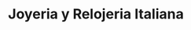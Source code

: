 ---
title: "Joyeria y Relojeria Italiana"
url: /san-miguel/joyeria-y-relojeria-italiana/
shop: joyería
---